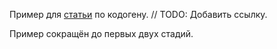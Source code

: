 Пример для [статьи]() по кодогену. // TODO: Добавить ссылку.

Пример сокращён до первых двух стадий.